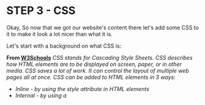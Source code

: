 # STEP 3 - CSS

Okay, So now that we got our website's content there let's add some CSS to it to make it look a lot nicer than what it is.

Let's start with a background on what CSS is:

**From [W3Schools](https://www.w3schools.com/html/html_css.asp)**
*CSS stands for Cascading Style Sheets.
CSS describes how HTML elements are to be displayed on screen, paper, or in other media.
CSS saves a lot of work. It can control the layout of multiple web pages all at once.
CSS can be added to HTML elements in 3 ways:*
- *Inline - by using the style attribute in HTML elements*
- *Internal - by using a <style> element in the <head> section*
- *External - by using an external CSS file*

*The most common way to add CSS, is to keep the styles in separate CSS files. However, here we will use inline and internal styling, because this is easier to demonstrate, and easier for you to try it yourself*

**Lets get back to the Atom Text editor:**
Open back up your "First-Webpage.html" file

The first thing we need to do to get started with CSS is add ```<style></style>``` tags inside our ```<head></head>``` tags

Now that we have the style tags this will let the document know we are trying to add a design to the website. We must now know what we want to target.

Let's say I want the H1 to be a deep sky blue color. I know I want to target to be the h1 header. What I do in the style tags is:
```html
<style>

h1 {
  color: deepskyblue;
}

</style>
```
Furthermore, if I wanted to make the h3 header slategray color I would similarly just add:
```html
h3 {
  color: slategray;
}
```

Our text's font looks very bland, now to change it for the entire body what we need to do is put:
```html
body {
  font-family: Futura, "Trebuchet MS", Arial, sans-serif;
}
```

This will give us a nicer looking font making our website more appealing.


Lastly let's center our text to the middle of that page. For now, all you should do is copy the code beneath and paste it into your document. There is too much information to explain here that would be better covered later on down your learning.

the code you will need is:
```html
div {
    height: 200px;
    width: 400px;
    text-align: center;

    position: fixed;
    top: 50%;
    left: 50%;
    margin-top: -100px;
    margin-left: -200px;
}
```

Your completed ```<style>/style>``` tags should look like:
```html
<style>

h1 {
  color: deepskyblue;
}

h3 {
  color: slategrey;
}

div {
    height: 200px;
    width: 400px;
    text-align: center;

    position: fixed;
    top: 50%;
    left: 50%;
    margin-top: -100px;
    margin-left: -200px;
}

body {
  font-family: Futura, "Trebuchet MS", Arial, sans-serif;
} 

</style>
```

# That's it!
Your completed file can be found [here]()




